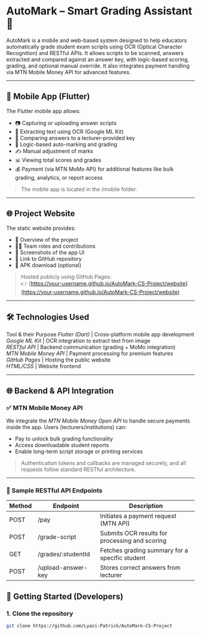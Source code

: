# AutoMark – Smart Grading Assistant 📱

AutoMark is a mobile and web-based system designed to help educators automatically grade student exam scripts using OCR (Optical Character Recognition) and RESTful APIs. It allows scripts to be scanned, answers extracted and compared against an answer key, with logic-based scoring, grading, and optional manual override. It also integrates payment handling via MTN Mobile Money API for advanced features.

---

## 📱 Mobile App (Flutter)

The Flutter mobile app allows:
- 📷 Capturing or uploading answer scripts
- 🔎 Extracting text using OCR (Google ML Kit)
- 🧠 Comparing answers to a lecturer-provided key
- 🧮 Logic-based auto-marking and grading
- ✍ Manual adjustment of marks
- 📊 Viewing total scores and grades
- 💰 Payment (via MTN MoMo API) for additional features like bulk grading, analytics, or report access

> The mobile app is located in the /mobile folder.

---

## 🌐 Project Website

The static website provides:
- 📘 Overview of the project
- 👩‍💻 Team roles and contributions
- 📸 Screenshots of the app UI
- 🔗 Link to GitHub repository
- 📱 APK download (optional)

> Hosted publicly using GitHub Pages:  
👉 [https://your-username.github.io/AutoMark-CS-Project/website](https://your-username.github.io/AutoMark-CS-Project/website)

---

## 🛠 Technologies Used

Tool & their Purpose
 *Flutter (Dart)* | Cross-platform mobile app development  
 *Google ML Kit* | OCR integration to extract text from image  
 *RESTful API* | Backend communication (grading + MoMo integration)  
 *MTN Mobile Money API* | Payment processing for premium features  
 *GitHub Pages* | Hosting the public website  
 *HTML/CSS* | Website frontend  

---

## 🌐 Backend & API Integration

### ✅ MTN Mobile Money API

We integrate the *MTN Mobile Money Open API* to handle secure payments inside the app. Users (lecturers/institutions) can:
- Pay to unlock bulk grading functionality
- Access downloadable student reports
- Enable long-term script storage or printing services

> Authentication tokens and callbacks are managed securely, and all requests follow standard RESTful architecture.

---

### 🔌 Sample RESTful API Endpoints

| Method | Endpoint | Description |
|--------|----------|-------------|
| POST | /pay | Initiates a payment request (MTN API)  
| POST | /grade-script | Submits OCR results for processing and scoring  
| GET | /grades/:studentId | Fetches grading summary for a specific student  
| POST | /upload-answer-key | Stores correct answers from lecturer  


## 🚀 Getting Started (Developers)

### 1. Clone the repository
```bash
git clone https://github.com/Lyazi-Patrick/AutoMark-CS-Project
